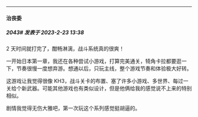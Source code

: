 
*****

####  治丧委  
##### 2043#       发表于 2023-2-23 13:38

2 天时间就打完了，酣畅淋漓，战斗系统真的很爽！

一开始日本第一章，我还在各种尝试小游戏，打算完美通关，犄角卡拉都要逛一下，节奏很慢一度想弃游。想通以后，只玩主线，整个游戏节奏和体验极大好转。

这游戏让我觉得很像 KH3，战斗关卡的布置、塞了许多小游戏、多世界、每过一关给个新武器。可能其他游戏也有类似设计，但是他俩给我的感觉说不上来的特别相似。

剧情我觉得无伤大雅吧，第一次玩这个系列感觉挺胡逼的。

